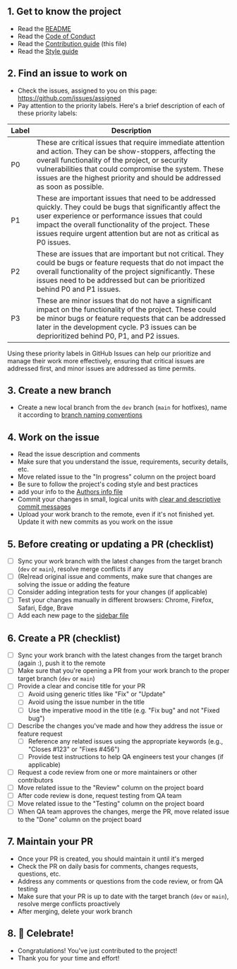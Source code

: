 ## 1. Get to know the project

- Read the [README](/README.md)
- Read the [Code of Conduct](CODE_OF_CONDUCT.md)
- Read the [Contribution guide](CONTRIBUTION_GUIDE.md) (this file)
- Read the [Style guide](STYLE_GUIDE.md)

## 2. Find an issue to work on

- Check the issues, assigned to you on this page: https://github.com/issues/assigned
- Pay attention to the priority labels. Here's a brief description of each of these priority labels:

| Label | Description                                                                                                                                                                                                                                                                                            |
| ----- | ------------------------------------------------------------------------------------------------------------------------------------------------------------------------------------------------------------------------------------------------------------------------------------------------------ |
| P0    | These are critical issues that require immediate attention and action. They can be show-stoppers, affecting the overall functionality of the project, or security vulnerabilities that could compromise the system. These issues are the highest priority and should be addressed as soon as possible. |
| P1    | These are important issues that need to be addressed quickly. They could be bugs that significantly affect the user experience or performance issues that could impact the overall functionality of the project. These issues require urgent attention but are not as critical as P0 issues.           |
| P2    | These are issues that are important but not critical. They could be bugs or feature requests that do not impact the overall functionality of the project significantly. These issues need to be addressed but can be prioritized behind P0 and P1 issues.                                              |
| P3    | These are minor issues that do not have a significant impact on the functionality of the project. These could be minor bugs or feature requests that can be addressed later in the development cycle. P3 issues can be deprioritized behind P0, P1, and P2 issues.                                     |

Using these priority labels in GitHub Issues can help our prioritize and manage their work more effectively, ensuring that critical issues are addressed first, and minor issues are addressed as time permits.

## 3. Create a new branch

- Create a new local branch from the `dev` branch (`main` for hotfixes), name it according to [branch naming conventions](GITFLOW_BRANCHING.md#branch-naming-conventions)

## 4. Work on the issue

- Read the issue description and comments
- Make sure that you understand the issue, requirements, security details, etc.
- Move related issue to the "In progress" column on the project board
- Be sure to follow the project's coding style and best practices
- add your info to the [Authors info file](authors.json)
- Commit your changes in small, logical units with [clear and descriptive commit messages](https://cbea.ms/git-commit/)
- Upload your work branch to the remote, even if it's not finished yet. Update it with new commits as you work on the issue

## 5. Before creating or updating a PR (checklist)

- [ ] Sync your work branch with the latest changes from the target branch (`dev` or `main`), resolve merge conflicts if any
- [ ] (Re)read original issue and comments, make sure that changes are solving the issue or adding the feature
- [ ] Consider adding integration tests for your changes (if applicable)
- [ ] Test your changes manually in different browsers: Chrome, Firefox, Safari, Edge, Brave
- [ ] Add each new page to the [sidebar file](https://github.com/KomodoPlatform/komodo-docs-mdx/blob/main/src/data/sidebar.json)

## 6. Create a PR (checklist)

- [ ] Sync your work branch with the latest changes from the target branch (again :), push it to the remote
- [ ] Make sure that you're opening a PR from your work branch to the proper target branch (`dev` or `main`)
- [ ] Provide a clear and concise title for your PR
  - [ ] Avoid using generic titles like "Fix" or "Update"
  - [ ] Avoid using the issue number in the title
  - [ ] Use the imperative mood in the title (e.g. "Fix bug" and not "Fixed bug")
- [ ] Describe the changes you've made and how they address the issue or feature request
  - [ ] Reference any related issues using the appropriate keywords (e.g., "Closes #123" or "Fixes #456")
  - [ ] Provide test instructions to help QA engineers test your changes (if applicable)
- [ ] Request a code review from one or more maintainers or other contributors
- [ ] Move related issue to the "Review" column on the project board
- [ ] After code review is done, request testing from QA team
- [ ] Move related issue to the "Testing" column on the project board
- [ ] When QA team approves the changes, merge the PR, move related issue to the "Done" column on the project board

## 7. Maintain your PR

- Once your PR is created, you should maintain it until it's merged
- Check the PR on daily basis for comments, changes requests, questions, etc.
- Address any comments or questions from the code review, or from QA testing
- Make sure that your PR is up to date with the target branch (`dev` or `main`), resolve merge conflicts proactively
- After merging, delete your work branch

## 8. 🎉 Celebrate!

- Congratulations! You've just contributed to the project!
- Thank you for your time and effort!
